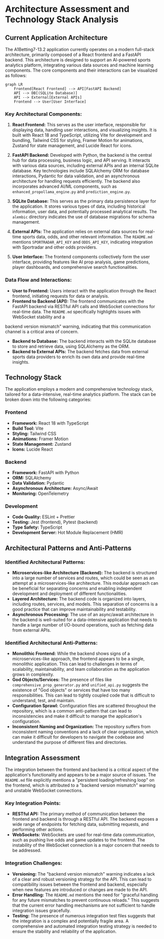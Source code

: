 # Architecture Assessment and Technology Stack Analysis

## Current Application Architecture

The A1Betting7-13.2 application currently operates on a modern full-stack architecture, primarily composed of a React frontend and a FastAPI backend. This architecture is designed to support an AI-powered sports analytics platform, integrating various data sources and machine learning components. The core components and their interactions can be visualized as follows:

```mermaid
graph LR
    Frontend[React Frontend] --> API[FastAPI Backend]
    API --> DB[(SQLite Database)]
    API --> External[External APIs]
    Frontend --> User[User Interface]
```

### Key Architectural Components:

1.  **React Frontend:** This serves as the user interface, responsible for displaying data, handling user interactions, and visualizing insights. It is built with React 18 and TypeScript, utilizing Vite for development and bundling, Tailwind CSS for styling, Framer Motion for animations, Zustand for state management, and Lucide React for icons.

2.  **FastAPI Backend:** Developed with Python, the backend is the central hub for data processing, business logic, and API serving. It interacts with various data sources, including external APIs and an internal SQLite database. Key technologies include SQLAlchemy ORM for database interactions, Pydantic for data validation, and an asynchronous architecture for handling requests efficiently. The backend also incorporates advanced AI/ML components, such as `enhanced_propollama_engine.py` and `prediction_engine.py`.

3.  **SQLite Database:** This serves as the primary data persistence layer for the application. It stores various types of data, including historical information, user data, and potentially processed analytical results. The `alembic` directory indicates the use of database migrations for schema management.

4.  **External APIs:** The application relies on external data sources for real-time sports data, odds, and other relevant information. The `README.md` mentions `SPORTRADAR_API_KEY` and `ODDS_API_KEY`, indicating integration with Sportradar and other odds providers.

5.  **User Interface:** The frontend components collectively form the user interface, providing features like AI prop analysis, game predictions, player dashboards, and comprehensive search functionalities.

### Data Flow and Interactions:

-   **User to Frontend:** Users interact with the application through the React frontend, initiating requests for data or analysis.
-   **Frontend to Backend (API):** The frontend communicates with the FastAPI backend via RESTful API calls and WebSocket connections for real-time data. The `README.md` specifically highlights issues with WebSocket stability and a 


backend version mismatch" warning, indicating that this communication channel is a critical area of concern.
-   **Backend to Database:** The backend interacts with the SQLite database to store and retrieve data, using SQLAlchemy as the ORM.
-   **Backend to External APIs:** The backend fetches data from external sports data providers to enrich its own data and provide real-time insights.

## Technology Stack

The application employs a modern and comprehensive technology stack, tailored for a data-intensive, real-time analytics platform. The stack can be broken down into the following categories:

### Frontend

-   **Framework:** React 18 with TypeScript
-   **Build Tool:** Vite
-   **Styling:** Tailwind CSS
-   **Animations:** Framer Motion
-   **State Management:** Zustand
-   **Icons:** Lucide React

### Backend

-   **Framework:** FastAPI with Python
-   **ORM:** SQLAlchemy
-   **Data Validation:** Pydantic
-   **Asynchronous Architecture:** Async/Await
-   **Monitoring:** OpenTelemetry

### Development

-   **Code Quality:** ESLint + Prettier
-   **Testing:** Jest (frontend), Pytest (backend)
-   **Type Safety:** TypeScript
-   **Development Server:** Hot Module Replacement (HMR)

## Architectural Patterns and Anti-Patterns

### Identified Architectural Patterns:

-   **Microservices-like Architecture (Backend):** The backend is structured into a large number of services and routes, which could be seen as an attempt at a microservices-like architecture. This modular approach can be beneficial for separating concerns and enabling independent development and deployment of different functionalities.
-   **Layered Architecture:** The backend code is organized into layers, including routes, services, and models. This separation of concerns is a good practice that can improve maintainability and testability.
-   **Asynchronous Processing:** The use of an async/await architecture in the backend is well-suited for a data-intensive application that needs to handle a large number of I/O-bound operations, such as fetching data from external APIs.

### Identified Architectural Anti-Patterns:

-   **Monolithic Frontend:** While the backend shows signs of a microservices-like approach, the frontend appears to be a single, monolithic application. This can lead to challenges in terms of scalability, maintainability, and team collaboration as the application grows in complexity.
-   **God Objects/Services:** The presence of files like `comprehensive_prop_generator.py` and `unified_api.py` suggests the existence of "God objects" or services that have too many responsibilities. This can lead to tightly coupled code that is difficult to understand, test, and maintain.
-   **Configuration Sprawl:** Configuration files are scattered throughout the repository, which is a common anti-pattern that can lead to inconsistencies and make it difficult to manage the application's configuration.
-   **Inconsistent Naming and Organization:** The repository suffers from inconsistent naming conventions and a lack of clear organization, which can make it difficult for developers to navigate the codebase and understand the purpose of different files and directories.

## Integration Assessment

The integration between the frontend and backend is a critical aspect of the application's functionality and appears to be a major source of issues. The `README.md` file explicitly mentions a "persistent loading/refreshing loop" on the frontend, which is attributed to a "backend version mismatch" warning and unstable WebSocket connections.

### Key Integration Points:

-   **RESTful API:** The primary method of communication between the frontend and backend is through a RESTful API. The backend exposes a wide range of endpoints for fetching data, submitting requests, and performing other actions.
-   **WebSockets:** WebSockets are used for real-time data communication, such as pushing live odds and game updates to the frontend. The instability of the WebSocket connection is a major concern that needs to be addressed.

### Integration Challenges:

-   **Versioning:** The "backend version mismatch" warning indicates a lack of a clear and robust versioning strategy for the API. This can lead to compatibility issues between the frontend and backend, especially when new features are introduced or changes are made to the API.
-   **Error Handling:** The `README.md` mentions the need for "graceful handling for any future mismatches to prevent continuous reloads." This suggests that the current error handling mechanisms are not sufficient to handle integration issues gracefully.
-   **Testing:** The presence of numerous integration test files suggests that the integration is a complex and potentially fragile area. A comprehensive and automated integration testing strategy is needed to ensure the stability and reliability of the application.


